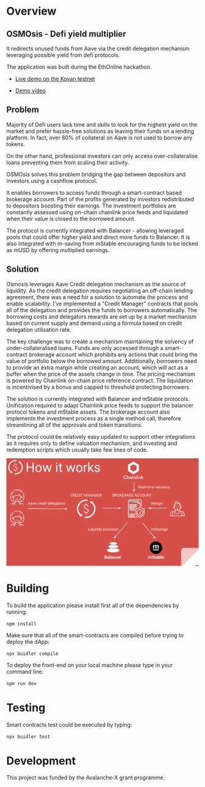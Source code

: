 # Overview

## OSMOsis - Defi yield multiplier
It redirects unused funds from Aave via the credit delegation mechanism
leveraging possible yield from defi protocols.

The application was built during the EthOnline hackathon.

- <a href="https://osmo.vercel.app/" target="_blank">Live demo on the Kovan testnet</a>

- <a href="https://www.youtube.com/watch?v=SSQfklns0zc" target="_blank">Demo video</a>

## Problem

Majority of Defi users lack time and skills to look for the highest yield on the market and prefer hassle-free solutions as leaving their funds on a lending platform. In fact, over 80% of collateral on Aave is not used to borrow any tokens.

On the other hand, professional investors can only access over-collateralise loans preventing them from scaling their activity.

OSMOsis solves this problem bridging the gap between depositors and investors using a cashflow protocol.

It enables borrowers to access funds through a smart-contract based brokerage account. Part of the profits generated by investors redistributed to depositors boosting their earnings. The investment portfolios are constantly assessed using on-chain chainlink price feeds and liquidated when their value is closed to the borrowed amount.

The protocol is currently integrated with Balancer - allowing leveraged pools that could offer higher yield and direct more funds to Balancer. It is also integrated with m-saving from mStable encouraging funds to be locked as mUSD by offering multiplied earnings.

## Solution

Osmosis leverages Aave Credit delegation mechanism as the source of liquidity. As the credit delegation requires negotiating an off-chain lending agreement, there was a need for a solution to automate the process and enable scalability. I've implemented a "Credit Manager" contracts that pools all of the delegation and provides the funds to borrowers automatically. The borrowing costs and delegators rewards are set up by a market mechanism based on current supply and demand using a formula based on credit delegation utilisation rate.

The key challenge was to create a mechanism maintaining the solvency of under-collateralised loans. Funds are only accessed through a smart-contract brokerage account which prohibits any actions that could bring the value of portfolio below the borrowed amount. Additionally, borrowers need to provide an extra margin while creating an account, which will act as a buffer when the price of the assets change in time. The pricing mechanism is powered by Chainlink on-chain price reference contract. The liquidation is incentivised by a bonus and capped to threshold protecting borrowers.

The solution is currently integrated with Balancer and mStable protocols. Unification required to adapt Chainlink price feeds to support the balancer protocol tokens and mStable assets. The brokerage account also implements the investment process as a single method call, therefore streamlining all of the approvals and token transitions.

The protocol could be relatively easy updated to support other integrations as it requires only to define valuation mechanism, and investing and redemption scripts which usually take few lines of code.

![Alt text](/static/how-it-works.png?raw=true "How it works")

# Building

To build the application please install first all of the dependencies by running:

    npm install

Make sure that all of the smart-contracts are compiled before trying to deploy the dApp:

    npx buidler compile

To deploy the front-end on your local machine please type in your command line:

    npm run dev

# Testing

Smart contracts test could be executed by typing:

    npx buidler test

# Development

This project was funded by the Avalanche-X grant programme.
